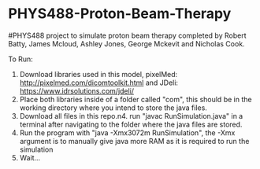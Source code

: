 # PHYS488-Proton-Beam-Therapy

#PHYS488 project to simulate proton beam therapy completed by Robert Batty, James Mcloud, Ashley Jones, George Mckevit and Nicholas Cook.

To Run:
1. Download libraries used in this model, pixelMed: http://pixelmed.com/dicomtoolkit.html and JDeli: https://www.idrsolutions.com/jdeli/
2. Place both libraries inside of a folder called "com", this should be in the working directory where you intend to store the java files.
3. Download all files in this repo.n4. run "javac RunSimulation.java" in a terminal after navigating to the folder where the java files are stored.
4. Run the program with "java -Xmx3072m RunSimulation", the -Xmx argument is to manually give java more RAM as it is required to run the simulation
5. Wait...
